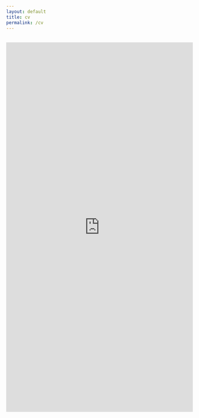 ```yaml
---
layout: default
title: cv
permalink: /cv
---
```

<br>
<div class="page-content">
      <div class="wrapper">
        <div style ="text-align:center">
            <iframe src="https://docs.google.com/viewer?url=http://rbzsparks.github.io/Robert_Sparks_CV_2023.pdf&embedded=true" style="width:100%; height:1000px;" frameborder="0"></iframe>
        </div>
      </div>
</div>

